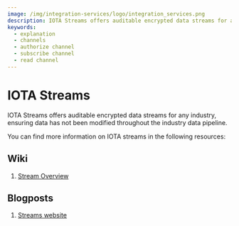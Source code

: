 ```yaml
---
image: /img/integration-services/logo/integration_services.png
description: IOTA Streams offers auditable encrypted data streams for any industry, ensuring data has not been modified throughout the industry data pipeline.channels.
keywords:
  - explanation
  - channels
  - authorize channel
  - subscribe channel
  - read channel
---
```


# IOTA Streams

IOTA Streams offers auditable encrypted data streams for any industry, ensuring data has not been modified throughout the industry data pipeline.

You can find more information on IOTA streams in the following resources:

## Wiki

1. [Stream Overview](https://wiki.iota.org/streams/overview)

## Blogposts

1. [Streams website](https://www.iota.org/solutions/streams)
